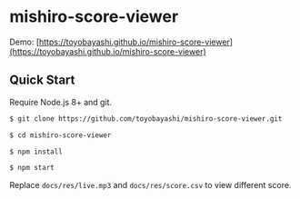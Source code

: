 # mishiro-score-viewer

Demo: [https://toyobayashi.github.io/mishiro-score-viewer](https://toyobayashi.github.io/mishiro-score-viewer)

## Quick Start

Require Node.js 8+ and git.

``` bash
$ git clone https://github.com/toyobayashi/mishiro-score-viewer.git

$ cd mishiro-score-viewer

$ npm install

$ npm start
```

Replace `docs/res/live.mp3` and `docs/res/score.csv` to view different score.
